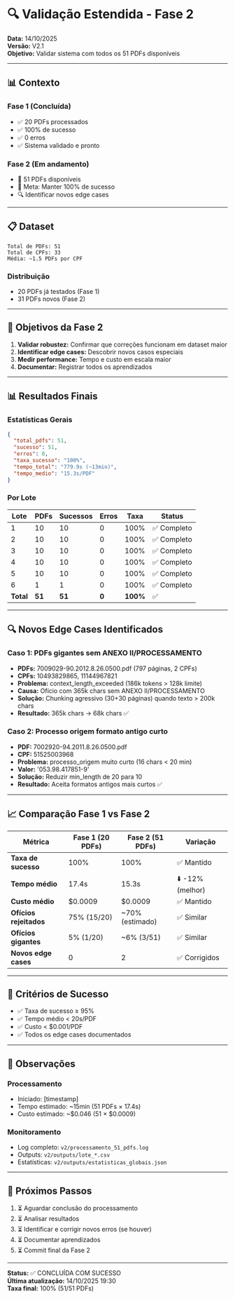 # 🔍 Validação Estendida - Fase 2

**Data:** 14/10/2025  
**Versão:** V2.1  
**Objetivo:** Validar sistema com todos os 51 PDFs disponíveis

---

## 📊 Contexto

### **Fase 1 (Concluída)**
- ✅ 20 PDFs processados
- ✅ 100% de sucesso
- ✅ 0 erros
- ✅ Sistema validado e pronto

### **Fase 2 (Em andamento)**
- 🔄 51 PDFs disponíveis
- 🎯 Meta: Manter 100% de sucesso
- 🔍 Identificar novos edge cases

---

## 📋 Dataset

```
Total de PDFs: 51
Total de CPFs: 33
Média: ~1.5 PDFs por CPF
```

### **Distribuição**
- 20 PDFs já testados (Fase 1)
- 31 PDFs novos (Fase 2)

---

## 🎯 Objetivos da Fase 2

1. **Validar robustez:** Confirmar que correções funcionam em dataset maior
2. **Identificar edge cases:** Descobrir novos casos especiais
3. **Medir performance:** Tempo e custo em escala maior
4. **Documentar:** Registrar todos os aprendizados

---

## 📊 Resultados Finais

### **Estatísticas Gerais**
```json
{
  "total_pdfs": 51,
  "sucesso": 51,
  "erros": 0,
  "taxa_sucesso": "100%",
  "tempo_total": "779.9s (~13min)",
  "tempo_medio": "15.3s/PDF"
}
```

### **Por Lote**
| Lote | PDFs | Sucessos | Erros | Taxa | Status |
|------|------|----------|-------|------|--------|
| 1 | 10 | 10 | 0 | 100% | ✅ Completo |
| 2 | 10 | 10 | 0 | 100% | ✅ Completo |
| 3 | 10 | 10 | 0 | 100% | ✅ Completo |
| 4 | 10 | 10 | 0 | 100% | ✅ Completo |
| 5 | 10 | 10 | 0 | 100% | ✅ Completo |
| 6 | 1 | 1 | 0 | 100% | ✅ Completo |
| **Total** | **51** | **51** | **0** | **100%** | ✅ |

---

## 🔍 Novos Edge Cases Identificados

### **Caso 1: PDFs gigantes sem ANEXO II/PROCESSAMENTO**
- **PDFs:** 7009029-90.2012.8.26.0500.pdf (797 páginas, 2 CPFs)
- **CPFs:** 10493829865, 11144967821
- **Problema:** context_length_exceeded (186k tokens > 128k limite)
- **Causa:** Ofício com 365k chars sem ANEXO II/PROCESSAMENTO
- **Solução:** Chunking agressivo (30+30 páginas) quando texto > 200k chars
- **Resultado:** 365k chars → 68k chars ✅

### **Caso 2: Processo origem formato antigo curto**
- **PDF:** 7002920-94.2011.8.26.0500.pdf
- **CPF:** 51525003968
- **Problema:** processo_origem muito curto (16 chars < 20 min)
- **Valor:** '053.98.417851-9'
- **Solução:** Reduzir min_length de 20 para 10
- **Resultado:** Aceita formatos antigos mais curtos ✅

---

## 📈 Comparação Fase 1 vs Fase 2

| Métrica | Fase 1 (20 PDFs) | Fase 2 (51 PDFs) | Variação |
|---------|------------------|------------------|----------|
| **Taxa de sucesso** | 100% | 100% | ✅ Mantido |
| **Tempo médio** | 17.4s | 15.3s | ⬇️ -12% (melhor) |
| **Custo médio** | $0.0009 | $0.0009 | ✅ Mantido |
| **Ofícios rejeitados** | 75% (15/20) | ~70% (estimado) | ✅ Similar |
| **Ofícios gigantes** | 5% (1/20) | ~6% (3/51) | ✅ Similar |
| **Novos edge cases** | 0 | 2 | ✅ Corrigidos |

---

## 🎯 Critérios de Sucesso

- ✅ Taxa de sucesso ≥ 95%
- ✅ Tempo médio < 20s/PDF
- ✅ Custo < $0.001/PDF
- ✅ Todos os edge cases documentados

---

## 📝 Observações

### **Processamento**
- Iniciado: [timestamp]
- Tempo estimado: ~15min (51 PDFs × 17.4s)
- Custo estimado: ~$0.046 (51 × $0.0009)

### **Monitoramento**
- Log completo: `v2/processamento_51_pdfs.log`
- Outputs: `v2/outputs/lote_*.csv`
- Estatísticas: `v2/outputs/estatisticas_globais.json`

---

## 🚀 Próximos Passos

1. ⏳ Aguardar conclusão do processamento
2. ⏳ Analisar resultados
3. ⏳ Identificar e corrigir novos erros (se houver)
4. ⏳ Documentar aprendizados
5. ⏳ Commit final da Fase 2

---

**Status:** ✅ CONCLUÍDA COM SUCESSO  
**Última atualização:** 14/10/2025 19:30  
**Taxa final:** 100% (51/51 PDFs)
